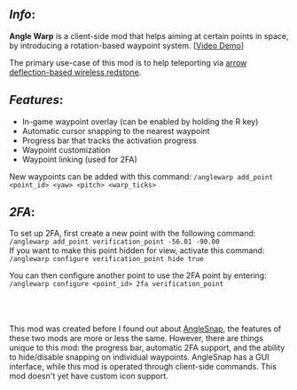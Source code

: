 ## *Info*:

**Angle Warp** is a client-side mod that helps aiming at certain points in space, by introducing a rotation-based waypoint system. [[Video Demo](https://www.youtube.com/watch?v=TOV1VCN-nPs)]

The primary use-case of this mod is to help teleporting via [arrow deflection-based wireless redstone](https://www.youtube.com/watch?v=FnUE-ZaALLw).

## *Features*:
* In-game waypoint overlay (can be enabled by holding the R key)
* Automatic cursor snapping to the nearest waypoint
* Progress bar that tracks the activation progress
* Waypoint customization
* Waypoint linking (used for 2FA)


New waypoints can be added with this command:
```/anglewarp add_point <point_id> <yaw> <pitch> <warp_ticks>```<br>


## *2FA*:
To set up 2FA, first create a new point with the following command: ```/anglewarp add_point verification_point -56.01 -90.00```<br>
If you want to make this point hidden for view, activate this command: ```/anglewarp configure verification_point hide true```

You can then configure another point to use the 2FA point by entering:
```/anglewarp configure <point_id> 2fa verification_point```

<br><br><br>
This mod was created before I found out about [AngleSnap](https://github.com/KingContaria/anglesnap), the features of these two mods are more or less the same. However, there are things unique to this mod: the progress bar, automatic 2FA support, and the ability to hide/disable snapping on individual waypoints. AngleSnap has a GUI interface, while this mod is operated through client-side commands. This mod doesn't yet have custom icon support.
